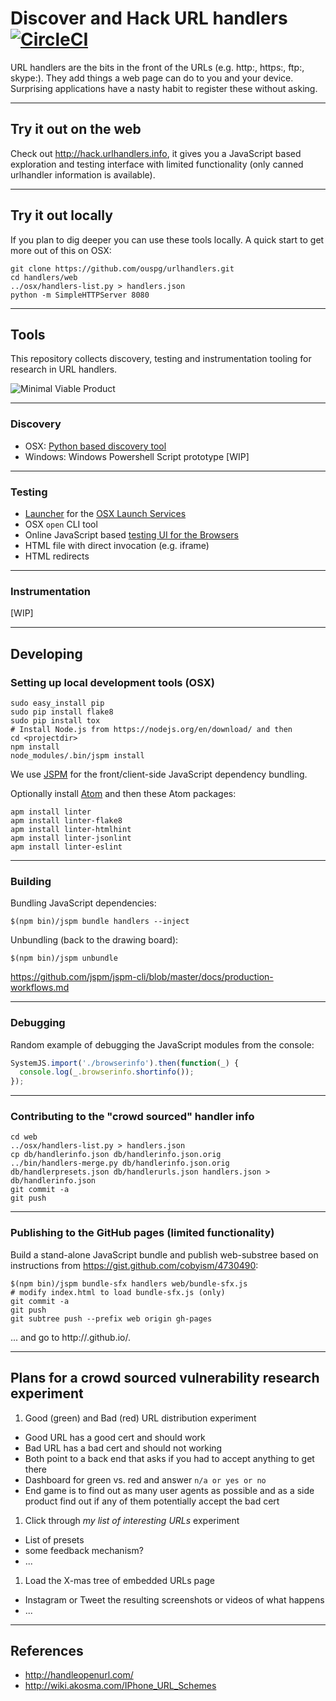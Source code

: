 # Discover and Hack URL handlers [![CircleCI](https://circleci.com/gh/ouspg/urlhandlers.svg?style=shield)](https://circleci.com/gh/ouspg/urlhandlers)

URL handlers are the bits in the front of the URLs (e.g. http:, https:, ftp:, skype:). They add things a web page can do to you and your device. Surprising applications have a nasty habit to register these without asking.

---

## Try it out on the web

Check out http://hack.urlhandlers.info, it gives you a JavaScript based exploration and testing interface with limited functionality (only canned urlhandler information is available).

---

## Try it out locally

If you plan to dig deeper you can use these tools locally. A quick start to get more out of this on OSX:

```shell
git clone https://github.com/ouspg/urlhandlers.git
cd handlers/web
../osx/handlers-list.py > handlers.json
python -m SimpleHTTPServer 8080
```

---

## Tools

This repository collects discovery, testing and instrumentation
tooling for research in URL handlers.

![Minimal Viable Product](https://raw.githubusercontent.com/ouspg/urlhandlers/master/doc/mvp-scaled.png)

---

### Discovery

 * OSX: [Python based discovery tool](osx/handlers-list.py)
 * Windows: Windows Powershell Script prototype [WIP]

---

### Testing

 * [Launcher](osx/open.swift) for the [OSX Launch Services](https://developer.apple.com/library/mac/documentation/Carbon/Reference/LaunchServicesReference/#//apple_ref/c/func/LSOpenURLsWithRole)
 * OSX `open` CLI tool
 * Online JavaScript based [testing UI for the Browsers](http://hack.urlhandlers.info)
  * HTML file with direct invocation (e.g. iframe)
  * HTML redirects

---

### Instrumentation

[WIP]

---

## Developing

### Setting up local development tools (OSX)

```shell
sudo easy_install pip
sudo pip install flake8
sudo pip install tox
# Install Node.js from https://nodejs.org/en/download/ and then
cd <projectdir>
npm install
node_modules/.bin/jspm install
```

We use [JSPM](http://jspm.io/docs/getting-started.html) for the front/client-side JavaScript dependency bundling.

Optionally install [Atom](http://atom.io) and then these Atom packages:

```shell
apm install linter
apm install linter-flake8
apm install linter-htmlhint
apm install linter-jsonlint
apm install linter-eslint
```

---

### Building

Bundling JavaScript dependencies:

```shell
$(npm bin)/jspm bundle handlers --inject
```

Unbundling (back to the drawing board):

```shell
$(npm bin)/jspm unbundle
```

https://github.com/jspm/jspm-cli/blob/master/docs/production-workflows.md

---

### Debugging

Random example of debugging the JavaScript modules from the console:

```javascript
SystemJS.import('./browserinfo').then(function(_) {     
  console.log(_.browserinfo.shortinfo());
});
```

---

### Contributing to the "crowd sourced" handler info

```shell
cd web
../osx/handlers-list.py > handlers.json
cp db/handlerinfo.json db/handlerinfo.json.orig
../bin/handlers-merge.py db/handlerinfo.json.orig db/handlerpresets.json db/handlerurls.json handlers.json > db/handlerinfo.json
git commit -a
git push
```

---

### Publishing to the GitHub pages (limited functionality)

Build a stand-alone JavaScript bundle and publish web-substree based on
instructions from https://gist.github.com/cobyism/4730490:

```shell
$(npm bin)/jspm bundle-sfx handlers web/bundle-sfx.js
# modify index.html to load bundle-sfx.js (only)
git commit -a
git push
git subtree push --prefix web origin gh-pages
```
... and go to http://<USERNAME>.github.io/<REPOSITORY>.

---

## Plans for a crowd sourced vulnerability research experiment

 1. Good (green) and Bad (red) URL distribution experiment
  * Good URL has a good cert and should work
  * Bad URL has a bad cert and should not working
  * Both point to a back end that asks if you had to accept anything to get there
  * Dashboard for green vs. red and answer `n/a or yes or no`
  * End game is to find out as many user agents as possible and as a side
  product find out if any of them potentially accept the bad cert
 1. Click through *my list of interesting URLs* experiment
  * List of presets
  * some feedback mechanism?
  * ...
 1. Load the X-mas tree of embedded URLs page
  * Instagram or Tweet the resulting screenshots or videos of what happens
  * ...

---

## References

* http://handleopenurl.com/
* http://wiki.akosma.com/IPhone_URL_Schemes
